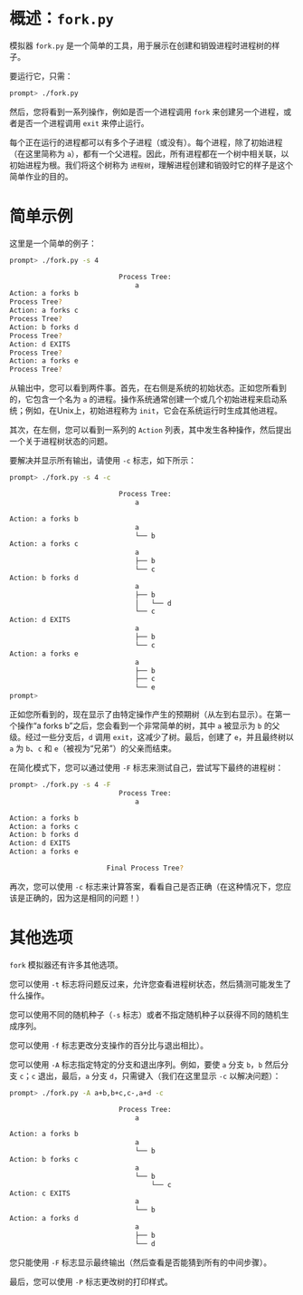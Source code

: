 # 概述：`fork.py`

模拟器 `fork.py` 是一个简单的工具，用于展示在创建和销毁进程时进程树的样子。

要运行它，只需：
```sh
prompt> ./fork.py
```

然后，您将看到一系列操作，例如是否一个进程调用 `fork` 来创建另一个进程，或者是否一个进程调用 `exit` 来停止运行。

每个正在运行的进程都可以有多个子进程（或没有）。每个进程，除了初始进程（在这里简称为 `a`），都有一个父进程。因此，所有进程都在一个树中相关联，以初始进程为根。我们将这个树称为 `进程树`，理解进程创建和销毁时它的样子是这个简单作业的目的。

# 简单示例

这里是一个简单的例子：

```sh
prompt> ./fork.py -s 4

                           Process Tree:
                               a
Action: a forks b
Process Tree?
Action: a forks c
Process Tree?
Action: b forks d
Process Tree?
Action: d EXITS
Process Tree?
Action: a forks e
Process Tree?
```

从输出中，您可以看到两件事。首先，在右侧是系统的初始状态。正如您所看到的，它包含一个名为 `a` 的进程。操作系统通常创建一个或几个初始进程来启动系统；例如，在Unix上，初始进程称为 `init`，它会在系统运行时生成其他进程。

其次，在左侧，您可以看到一系列的 `Action` 列表，其中发生各种操作，然后提出一个关于进程树状态的问题。

要解决并显示所有输出，请使用 `-c` 标志，如下所示：

```sh
prompt> ./fork.py -s 4 -c                                                                       +100

                           Process Tree:
                               a

Action: a forks b
                               a
                               └── b
Action: a forks c
                               a
                               ├── b
                               └── c
Action: b forks d
                               a
                               ├── b
                               │   └── d
                               └── c
Action: d EXITS
                               a
                               ├── b
                               └── c
Action: a forks e
                               a
                               ├── b
                               ├── c
                               └── e
prompt>
```

正如您所看到的，现在显示了由特定操作产生的预期树（从左到右显示）。在第一个操作“a forks b”之后，您会看到一个非常简单的树，其中 `a` 被显示为 `b` 的父级。经过一些分支后，`d` 调用 `exit`，这减少了树。最后，创建了 `e`，并且最终树以 `a` 为 `b`、`c` 和 `e`（被视为“兄弟”）的父亲而结束。

在简化模式下，您可以通过使用 `-F` 标志来测试自己，尝试写下最终的进程树：

```sh
prompt> ./fork.py -s 4 -F
                           Process Tree:
                               a

Action: a forks b
Action: a forks c
Action: b forks d
Action: d EXITS
Action: a forks e

                        Final Process Tree?
```

再次，您可以使用 `-c` 标志来计算答案，看看自己是否正确（在这种情况下，您应该是正确的，因为这是相同的问题！）

# 其他选项

`fork` 模拟器还有许多其他选项。

您可以使用 `-t` 标志将问题反过来，允许您查看进程树状态，然后猜测可能发生了什么操作。

您可以使用不同的随机种子（`-s` 标志）或者不指定随机种子以获得不同的随机生成序列。

您可以使用 `-f` 标志更改分支操作的百分比与退出相比）。

您可以使用 `-A` 标志指定特定的分支和退出序列。例如，要使 `a` 分支 `b`，`b` 然后分支 `c`；`c` 退出，最后，`a` 分支 `d`，只需键入（我们在这里显示 `-c` 以解决问题）：

```sh
prompt> ./fork.py -A a+b,b+c,c-,a+d -c

                           Process Tree:
                               a

Action: a forks b
                               a
                               └── b
Action: b forks c
                               a
                               └── b
                                   └── c
Action: c EXITS
                               a
                               └── b
Action: a forks d
                               a
                               ├── b
                               └── d
```

您只能使用 `-F` 标志显示最终输出（然后查看是否能猜到所有的中间步骤）。

最后，您可以使用 `-P` 标志更改树的打印样式。
